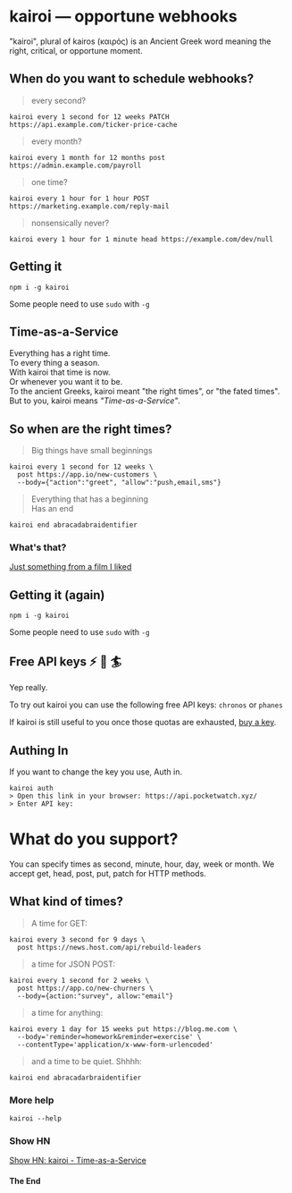 # kairoi &mdash; opportune webhooks

"kairoi", plural of kairos (καιρός) is an Ancient Greek word meaning the right, critical, or opportune moment.

## When do you want to schedule webhooks?

> every second? 
```shell
kairoi every 1 second for 12 weeks PATCH https://api.example.com/ticker-price-cache
```
> every month?
```shell
kairoi every 1 month for 12 months post https://admin.example.com/payroll
```
> one time?
```shell
kairoi every 1 hour for 1 hour POST https://marketing.example.com/reply-mail
```
> nonsensically never?
```shell
kairoi every 1 hour for 1 minute head https://example.com/dev/null
```

## Getting it

```shell
npm i -g kairoi 
```

Some people need to use `sudo` with `-g`

## Time-as-a-Service

Everything has a right time.  
To every thing a season.  
With kairoi that time is now.  
Or whenever you want it to be.  
To the ancient Greeks, kairoi meant "the right times", or "the fated times".  
But to you, kairoi means *"Time-as-a-Service"*.  

## So when are the right times?

> Big things have small beginnings

```shell
kairoi every 1 second for 12 weeks \ 
  post https://app.io/new-customers \
  --body={"action":"greet", "allow":"push,email,sms"}
```

> Everything that has a beginning  
> Has an end


```shell
kairoi end abracadabraidentifier
```
### What's that?

[Just something from a film I liked](https://youtu.be/lrrpenD-Eg0?t=12s)

## Getting it (again)

```shell
npm i -g kairoi 
```

Some people need to use `sudo` with `-g`

## Free API keys :zap: :key: :surfer:

Yep really.

To try out kairoi you can use the following free API keys: `chronos` or `phanes`

If kairoi is still useful to you once those quotas are exhausted, [buy a key](https://api.pocketwatch.xyz).

## Authing In

If you want to change the key you use, Auth in.

```shell
kairoi auth
> Open this link in your browser: https://api.pocketwatch.xyz/
> Enter API key: 
```

# What do you support?

You can specify times as second, minute, hour, day, week or month. 
We accept get, head, post, put, patch for HTTP methods. 

## What kind of times?

> A time for GET:
```shell
kairoi every 3 second for 9 days \
  post https://news.host.com/api/rebuild-leaders
```

> a time for JSON POST:
```shell
kairoi every 1 second for 2 weeks \
  post https://app.co/new-churners \
  --body={action:"survey", allow:"email"}
```

> a time for anything:
```shell
kairoi every 1 day for 15 weeks put https://blog.me.com \ 
  --body='reminder=homework&reminder=exercise' \ 
  --contentType='application/x-www-form-urlencoded'
```

> and a time to be quiet. Shhhh:

```shell
kairoi end abracadarbraidentifier
```

### More help

```
kairoi --help
```

### Show HN

[Show HN: kairoi - Time-as-a-Service](https://news.ycombinator.com/item?id=17367877)

#### The End
